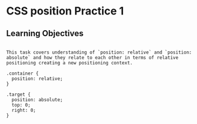 # CSS position Practice 1

## Learning Objectives

```

This task covers understanding of `position: relative` and `position: absolute` and how they relate to each other in terms of relative positioning creating a new positioning context.

```

```
.container {
  position: relative;
}

.target {
  position: absolute;
  top: 0;
  right: 0;
}
```

